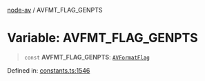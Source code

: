 [node-av](../globals.md) / AVFMT\_FLAG\_GENPTS

# Variable: AVFMT\_FLAG\_GENPTS

> `const` **AVFMT\_FLAG\_GENPTS**: [`AVFormatFlag`](../type-aliases/AVFormatFlag.md)

Defined in: [constants.ts:1546](https://github.com/seydx/av/blob/f8631fc881b394300b1479f511d55cf1c370a87f/src/constants/constants.ts#L1546)
